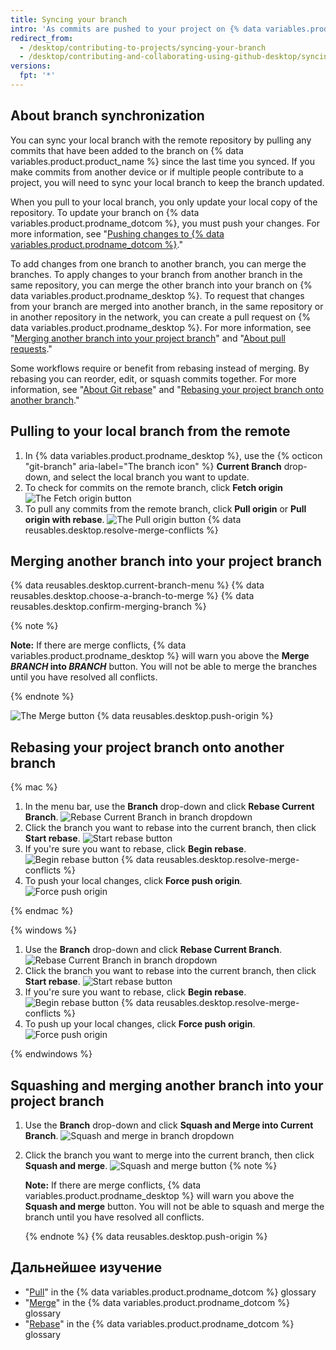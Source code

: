 ```yaml
---
title: Syncing your branch
intro: 'As commits are pushed to your project on {% data variables.product.prodname_dotcom %}, you can keep your local copy of the project in sync by pulling from the remote repository.'
redirect_from:
  - /desktop/contributing-to-projects/syncing-your-branch
  - /desktop/contributing-and-collaborating-using-github-desktop/syncing-your-branch
versions:
  fpt: '*'
---
```


## About branch synchronization

You can sync your local branch with the remote repository by pulling any commits that have been added to the branch on {% data variables.product.product_name %} since the last time you synced. If you make commits from another device or if multiple people contribute to a project, you will need to sync your local branch to keep the branch updated.

When you pull to your local branch, you only update your local copy of the repository. To update your branch on {% data variables.product.prodname_dotcom %}, you must push your changes. For more information, see "[Pushing changes to {% data variables.product.prodname_dotcom %}](/desktop/contributing-to-projects/pushing-changes-to-github)."

To add changes from one branch to another branch, you can merge the branches. To apply changes to your branch from another branch in the same repository, you can merge the other branch into your branch on {% data variables.product.prodname_desktop %}. To request that changes from your branch are merged into another branch, in the same repository or in another repository in the network, you can create a pull request on {% data variables.product.prodname_desktop %}. For more information, see "[Merging another branch into your project branch](#merging-another-branch-into-your-project-branch)" and "[About pull requests](/github/collaborating-with-issues-and-pull-requests/about-pull-requests)."

Some workflows require or benefit from rebasing instead of merging. By rebasing you can reorder, edit, or squash commits together. For more information, see "[About Git rebase](/github/getting-started-with-github/about-git-rebase)" and "[Rebasing your project branch onto another branch](#rebasing-your-project-branch-onto-another-branch)."

## Pulling to your local branch from the remote

1. In {% data variables.product.prodname_desktop %}, use the {% octicon "git-branch" aria-label="The branch icon" %} **Current Branch** drop-down, and select the local branch you want to update.
2.  To check for commits on the remote branch, click **Fetch origin** ![The Fetch origin button](/assets/images/help/desktop/fetch-button.png)
3. To pull any commits from the remote branch, click **Pull origin** or **Pull origin with rebase**. ![The Pull origin button](/assets/images/help/desktop/pull-button.png)
{% data reusables.desktop.resolve-merge-conflicts %}

## Merging another branch into your project branch

{% data reusables.desktop.current-branch-menu %}
{% data reusables.desktop.choose-a-branch-to-merge %}
{% data reusables.desktop.confirm-merging-branch %}

   {% note %}

   **Note:** If there are merge conflicts, {% data variables.product.prodname_desktop %} will warn you above the **Merge <em>BRANCH</em> into <em>BRANCH</em>** button. You will not be able to merge the branches until you have resolved all conflicts.

   {% endnote %}

   ![The Merge button](/assets/images/help/desktop/merge-branch-button.png)
{% data reusables.desktop.push-origin %}

## Rebasing your project branch onto another branch

{% mac %}

1. In the menu bar, use the **Branch** drop-down and click **Rebase Current Branch**. ![Rebase Current Branch in branch dropdown](/assets/images/help/desktop/mac-rebase-current-branch.png)
2. Click the branch you want to rebase into the current branch, then click **Start rebase**. ![Start rebase button](/assets/images/help/desktop/start-rebase-button.png)
3. If you're sure you want to rebase, click **Begin rebase**. ![Begin rebase button](/assets/images/help/desktop/begin-rebase-button.png)
{% data reusables.desktop.resolve-merge-conflicts %}
4. To push your local changes, click **Force push origin**. ![Force push origin](/assets/images/help/desktop/force-push-origin.png)

{% endmac %}

{% windows %}

1. Use the **Branch** drop-down and click **Rebase Current Branch**. ![Rebase Current Branch in branch dropdown](/assets/images/help/desktop/windows-rebase-current-branch.png)
2. Click the branch you want to rebase into the current branch, then click **Start rebase**. ![Start rebase button](/assets/images/help/desktop/start-rebase-button.png)
3. If you're sure you want to rebase, click **Begin rebase**. ![Begin rebase button](/assets/images/help/desktop/begin-rebase-button.png)
{% data reusables.desktop.resolve-merge-conflicts %}
4. To push up your local changes, click **Force push origin**. ![Force push origin](/assets/images/help/desktop/force-push-origin.png)

{% endwindows %}

## Squashing and merging another branch into your project branch

1. Use the **Branch** drop-down and click **Squash and Merge into Current Branch**. ![Squash and merge in branch dropdown](/assets/images/help/desktop/squash-and-merge-menu.png)
2. Click the branch you want to merge into the current branch, then click **Squash and merge**. ![Squash and merge  button](/assets/images/help/desktop/squash-and-merge-selection.png)
   {% note %}

   **Note:** If there are merge conflicts, {% data variables.product.prodname_desktop %} will warn you above the **Squash and merge** button. You will not be able to squash and merge the branch until you have resolved all conflicts.

   {% endnote %}
{% data reusables.desktop.push-origin %}

## Дальнейшее изучение
- "[Pull](/github/getting-started-with-github/github-glossary#pull)" in the {% data variables.product.prodname_dotcom %} glossary
- "[Merge](/github/getting-started-with-github/github-glossary#merge)" in the {% data variables.product.prodname_dotcom %} glossary
- "[Rebase](/github/getting-started-with-github/github-glossary#rebase)" in the {% data variables.product.prodname_dotcom %} glossary
